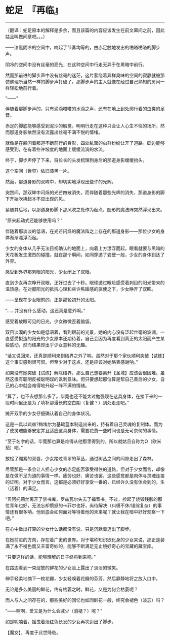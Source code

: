 # 蛇足　『再临』

------

（翻译：蛇足原本的解释是多余，而且该篇的内容应该发生在前文幕间之前，因此姑且叫做间章吧。。。）

——漆黑阴冷的空间中，响起了节奏均等的，由赤足触地发出的啪嗒啪嗒的脚步声。

阴冷的空间中没有丝毫的亮光，在这种空间中行走无异于在黑暗中前行。

然而那前进的脚步声中没有丝毫的迷茫，这片萦绕着异样臭味的空间的寂静就被那仿佛理所当然一样的脚步声打破了。那脚步声的主人就像在经过自己熟知的房间一样轻松地前行着。

“——”

伴随着那脚步声的，只有滴滴嗒嗒的水滴之声，还有在地上到处爬行着的虫类的足音。

赤足的脚底能够感受到泥沙的触觉。明明行走在这种只会让人心生不快的场所，然而那道身影依然没有流露出丝毫不满不悦的情绪。

就像是在躲闪着那道不断前行的身影，四处乱窜的虫群纷纷让开了道路。脚边能够感受到，在有着些许坡度的地面上缓缓流淌的水流。

终于，脚步声停了下来，将长长的头发梳理到身后的那道身影缓缓抬头。

这个空间（世界）依旧漆黑一片。

然而，那道身影的双眸中，却切实地浮现出些许的光辉。

突然间，那双眸中闪烁的光芒四散消失，而伴随着那些光辉的消失，那道身影的脚下开始吹拂起本不应出现的风。

紧随其后地，以那道身影脚下那风吹之处作为起点，圆形的魔法阵突然浮现出来。

“原来起动式还能够使用吗？”

伴随着那淡淡的低语，在光芒闪烁的魔法阵之上存在的那道身影——那位少女的身体渐渐漂浮而起。

少女的身体从几乎无法目视确认的地面上，向着上方漂浮而起，眼看就要与黑暗的天花板发生激烈的碰撞。就在那个瞬间，如同穿透了岩壁一般，少女的身体到达了外界。

感受到外界那刺眼的阳光，少女闭上了双眼。

直到少女再次睁开双眼，正好过去了十秒。眼球透过眼睑感受着刺目的阳光带来的温热感。在对那阳光的抵抗心理和些许焦躁感的驱使之下，少女睁开了双眸。

——呈现在少女眼前的，正是那轮初升的太阳。

“……并没有什么感动，这还真是意外啊。”

感受着放眼可见的日光，少女微微歪着脑袋。

双目淡漠的少女如是低语着，看到眼前的光景，她的内心没有泛起丝毫的波澜。一直感受拟造的阳光的少女原本还期待着，自己会因为再度看到真正的太阳而产生某些感动，然而结果却出乎少女意料的无趣。

“话又说回来，还真是顺利来到结界之外了呐。虽然对于那个家伙顺利突破【试练】这个事实感到很可恨。但至少对于这点，还是应该对她略表感谢呐。”

如果没有她突破【试练】解除结界，那么自己想要离开【圣域】应该会很困难。虽然这很有聪明反被聪明误的讽刺意味。但只要想起那位算是帮自己善后的少女，自己的心中就会难得地升起一阵不满的情绪。

“算了，也不去想那么多了。毕竟也还不能太过勉强现在这具身体，在接下来的一段时间里还是为了填补那漫长的空白期（复健？）到处走走吧。”

摊开双手的少女仔细确认着自己的身体状况。

这是一具以琉兹?梅埃尔为基础蓝本制造出来的，持有着自己灵魂的复制体。而为了使灵魂能够安定并且适应这具身体，需要花费一些时间也是无可奈何的事情。

“至于名字的话，毕竟那也算是难得从他那里得到的。所以就姑且自称为Ω（欧米茄）吧。”

放松了绷紧的双唇，少女踏过青翠的草丛，通过树丛之间的间隙走出了森林。

尽管那是一条会让人担心少女的赤足能否承受得住的道路，但对于少女而言，却像是在做不足为道的事情一样。疲劳也好、痛苦也罢，这些感觉都是肉体与灵魂连接的证明。对于少女而言，这都是必须好好享受一番的，已经许久没有体会到的，生（活着）的满足。

“贝阿托莉丝离开了禁书库，罗兹瓦尔失去了福音书。不过，捡起了烧毁残骸的那位青年也好，无法忘却愤怒的卡菲尔也好，尚待解决（纠缠不休/错综复杂）的事情还有很多呐。他到底会如何面对等待着他的未来呢？就让我在暗中好好观察一下吧。”

在心中做出打算的少女什么话都没有说，只是沉默着迈出了脚步。

在她前进的方向，存在着广袤的世界。对于堪称知识欲化身的少女来说，那正是装满了永不褪色而又丰富奇妙的，能够不断满足无止境好奇心的宝藏的藏宝库。

“只要这样的话，能够理解的日子终将到来吧。”

在路边看到一束绽放的鲜花的少女脸上露出了淡淡的微笑。

伸手轻柔地摘下一枚花瓣，少女轻嗅着花瓣的芬芳，然后静静地将之放入口中。

无论是多么美丽的鲜花，终有枯萎之时。鲜花，又是为何会枯萎呢？

而人与人之间存在的，那些美好的回忆也如同鲜花一般，终究会褪色（淡忘）吗？

“——啊啊，爱又是为什么会减少（消褪？）呢？”

如是呢喃着，摇曳着淡红色长发的少女再次迈出了脚步。

【魔女】，再度于此世降临。

